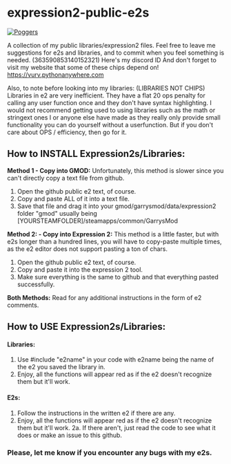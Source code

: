 # expression2-public-e2s
[![Poggers](https://forthebadge.com/images/badges/powered-by-water.svg)](https://forthebadge.com)

A collection of my public libraries/expression2 files.
Feel free to leave me suggestions for e2s and libraries, and to commit when you feel something is needed.
(363590853140152321) Here's my discord ID
And don't forget to visit my website that some of these chips depend on!
https://vurv.pythonanywhere.com

Also, to note before looking into my libraries: (LIBRARIES NOT CHIPS)
Libraries in e2 are very inefficient. They have a flat 20 ops penalty for calling any user function once and they don't have syntax highlighting. I would not recommend getting used to using libraries such as the math or stringext ones I or anyone else have made as they really only provide small functionality you can do yourself without a userfunction. But if you don't care about OPS / efficiency, then go for it.

## How to INSTALL Expression2s/Libraries:
__Method 1 - Copy into GMOD:__
  Unfortunately, this method is slower since you can't directly copy a text file from github.
  1. Open the github public e2 text, of course.
  2. Copy and paste ALL of it into a text file.
  3. Save that file and drag it into your gmod/garrysmod/data/expression2 folder
    "gmod" usually being [YOURSTEAMFOLDER]/steamapps/common/GarrysMod

__Method 2: - Copy into Expression 2:__
  This method is a little faster, but with e2s longer than a hundred lines, you will have to copy-paste multiple
  times, as the e2 editor does not support pasting a ton of chars.
  1. Open the github public e2 text, of course.
  2. Copy and paste it into the expression 2 tool.
  3. Make sure everything is the same to github and that everything pasted successfully.

__Both Methods:__
Read for any additional instructions in the form of e2 comments.
## How to USE Expression2s/Libraries:
  #### Libraries:
  1. Use #include "e2name" in your code with e2name being the name of the e2 you saved the library in.
  2. Enjoy, all the functions will appear red as if the e2 doesn't recognize them but it'll work.
  #### E2s:
  1. Follow the instructions in the written e2 if there are any.
  2. Enjoy, all the functions will appear red as if the e2 doesn't recognize them but it'll work.
  2a. If there aren't, just read the code to see what it does or make an issue to this github.
### Please, let me know if you encounter any bugs with my e2s.
